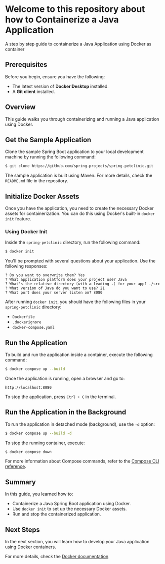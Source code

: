 # Welcome to this repository about how to Containerize a Java Application
A step by step guide to containerize a Java Application using Docker as container

## Prerequisites

Before you begin, ensure you have the following:

- The latest version of **Docker Desktop** installed.
- A **Git client** installed.

## Overview

This guide walks you through containerizing and running a Java application using Docker.

## Get the Sample Application

Clone the sample Spring Boot application to your local development machine by running the following command:

```sh
$ git clone https://github.com/spring-projects/spring-petclinic.git
```

The sample application is built using Maven. For more details, check the `README.md` file in the repository.

## Initialize Docker Assets

Once you have the application, you need to create the necessary Docker assets for containerization. You can do this using Docker's built-in `docker init` feature.

### Using Docker Init

Inside the `spring-petclinic` directory, run the following command:

```sh
$ docker init
```

You'll be prompted with several questions about your application. Use the following responses:

```
? Do you want to overwrite them? Yes
? What application platform does your project use? Java
? What's the relative directory (with a leading .) for your app? ./src
? What version of Java do you want to use? 21
? What port does your server listen on? 8080
```

After running `docker init`, you should have the following files in your `spring-petclinic` directory:

- `Dockerfile`
- `.dockerignore`
- `docker-compose.yaml`

## Run the Application

To build and run the application inside a container, execute the following command:

```sh
$ docker compose up --build
```

Once the application is running, open a browser and go to:

```
http://localhost:8080
```

To stop the application, press `Ctrl + C` in the terminal.

## Run the Application in the Background

To run the application in detached mode (background), use the `-d` option:

```sh
$ docker compose up --build -d
```

To stop the running container, execute:

```sh
$ docker compose down
```

For more information about Compose commands, refer to the [Compose CLI reference](https://docs.docker.com/compose/).

## Summary

In this guide, you learned how to:

- Containerize a Java Spring Boot application using Docker.
- Use `docker init` to set up the necessary Docker assets.
- Run and stop the containerized application.

## Next Steps

In the next section, you will learn how to develop your Java application using Docker containers.

For more details, check the [Docker documentation](https://docs.docker.com/guides/java/containerize/).
